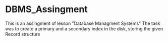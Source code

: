 # DBMS_Assingment

This is an assingment of lesson "Database Managment Systems"
The task was to create a primary and a secondary index in the disk, storing the given Record structure
